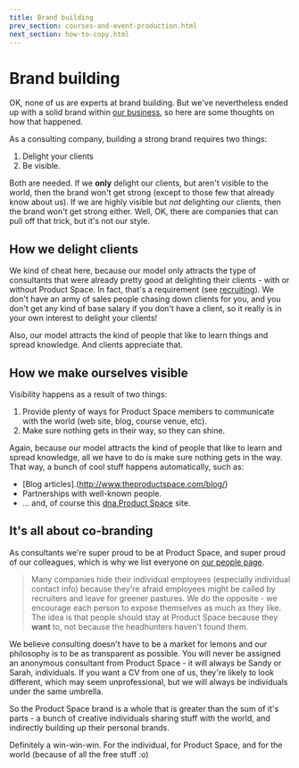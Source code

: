 ```yaml
---
title: Brand building
prev_section: courses-and-event-production.html 
next_section: how-to-copy.html
---
```


Brand building
==============

OK, none of us are experts at brand building. But we've nevertheless ended up with a solid brand within [our business](our-business.html), so here are some thoughts on how that happened.

As a consulting company, building a strong brand requires two things:

1.  Delight your clients
2.  Be visible.

Both are needed. If we **only** delight our clients, but aren't visible to the world, then the brand won't get strong (except to those few that already know about us). If we are highly visible but *not* delighting our clients, then the brand won't get strong either. Well, OK, there are companies that can pull off that trick, but it's not our style.

How we delight clients
--------------------------

We kind of cheat here, because our model only attracts the type of consultants that were already pretty good at delighting their clients - with or without Product Space. In fact, that's a requirement (see [recruiting](recruiting.html)). We don't have an army of sales people chasing down clients for you, and you don't get any kind of base salary if you don't have a client, so it really is in your own interest to delight your clients!

Also, our model attracts the kind of people that like to learn things and spread knowledge. And clients appreciate that.

How we make ourselves visible
-----------------------------

Visibility happens as a result of two things:

1.  Provide plenty of ways for Product Space members to communicate with the world (web site, blog, course venue, etc).
2.  Make sure nothing gets in their way, so they can shine.

Again, because our model attracts the kind of people that like to learn and spread knowledge, all we have to do is make sure nothing gets in the way. That way, a bunch of cool stuff happens automatically, such as:

-   [Blog articles].(http://www.theproductspace.com/blog/)
-   Partnerships with well-known people.
-   ... and, of course this [dna.Product Space](http://dna.theproductspace.com) site.

It's all about co-branding
--------------------------

As consultants we're super proud to be at Product Space, and super proud of our colleagues, which is why we list everyone on [our people page](https://www.theproductspace.com). 

> Many companies hide their individual employees (especially individual contact info) because they're afraid employees might be called by recruiters and leave for greener pastures. We do the opposite - we encourage each person to expose themselves as much as they like. The idea is that people should stay at Product Space because they **want** to, not because the headhunters haven't found them.

We believe consulting doesn't have to be a market for lemons and our philosophy is to be as transparent as possible. You will never be assigned an anonymous consultant from Product Space - it will always be Sandy or Sarah, individuals. If you want a CV from one of us, they're likely to look different, which may seem unprofessional, but we will always be individuals under the same umbrella.

So the Product Space brand is a whole that is greater than the sum of it's parts - a bunch of creative individuals sharing stuff with the world, and indirectly building up their personal brands.

Definitely a win-win-win. For the individual, for Product Space, and for the world (because of all the free stuff :o)
